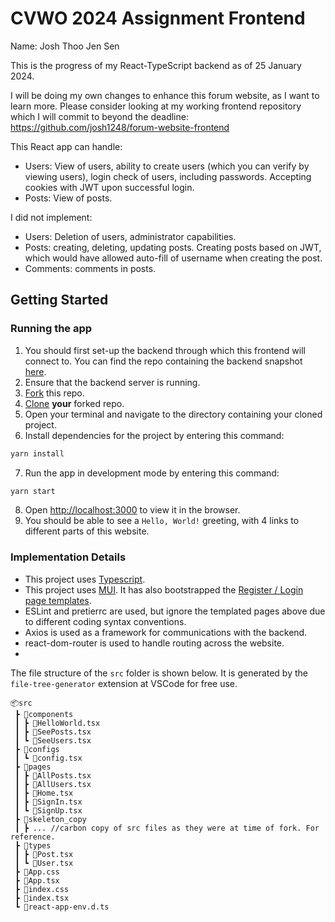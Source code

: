 # CVWO 2024 Assignment Frontend

Name: Josh Thoo Jen Sen

This is the progress of my React-TypeScript backend as of 25 January 2024.

I will be doing my own changes to enhance this forum website, as I want to learn more. Please consider looking at my working frontend repository which I will commit to beyond the deadline: https://github.com/josh1248/forum-website-frontend

This React app can handle:
- Users: View of users, ability to create users (which you can verify by viewing users), login check of users, including passwords. Accepting cookies with JWT upon successful login.
- Posts: View of posts.

I did not implement:
- Users: Deletion of users, administrator capabilities.
- Posts: creating, deleting, updating posts. Creating posts based on JWT, which would have allowed auto-fill of username when creating the post.
- Comments: comments in posts.

## Getting Started

### Running the app

1. You should first set-up the backend through which this frontend will connect to. You can find the repo containing the backend snapshot [here](https://github.com/josh1248/cvwo-assignment-24-backend).
2. Ensure that the backend server is running.
3. [Fork](https://docs.github.com/en/get-started/quickstart/fork-a-repo#forking-a-repository) this repo.
4. [Clone](https://docs.github.com/en/get-started/quickstart/fork-a-repo#cloning-your-forked-repository) **your** forked repo.
5. Open your terminal and navigate to the directory containing your cloned project.
6. Install dependencies for the project by entering this command:

```bash
yarn install
```

7. Run the app in development mode by entering this command:

```bash
yarn start
```

8. Open [http://localhost:3000](http://localhost:3000) to view it in the browser.
9. You should be able to see a `Hello, World!` greeting, with 4 links to different parts of this website.


### Implementation Details

-   This project uses [Typescript](https://www.typescriptlang.org/).
-   This project uses [MUI](https://mui.com/). It has also bootstrapped the [Register / Login page templates](https://mui.com/material-ui/getting-started/templates/).
-   ESLint and pretierrc are used, but ignore the templated pages above due to different coding syntax conventions.
-   Axios is used as a framework for communications with the backend.
-   react-dom-router is used to handle routing across the website.
-   

The file structure of the `src` folder is shown below. It is generated by the `file-tree-generator` extension at VSCode for free use.

```
📦src
 ┣ 📂components
 ┃ ┣ 📜HelloWorld.tsx
 ┃ ┣ 📜SeePosts.tsx
 ┃ ┗ 📜SeeUsers.tsx
 ┣ 📂configs
 ┃ ┗ 📜config.tsx
 ┣ 📂pages
 ┃ ┣ 📜AllPosts.tsx
 ┃ ┣ 📜AllUsers.tsx
 ┃ ┣ 📜Home.tsx
 ┃ ┣ 📜SignIn.tsx
 ┃ ┗ 📜SignUp.tsx
 ┣ 📂skeleton_copy
 ┃ ┣ ... //carbon copy of src files as they were at time of fork. For reference.
 ┣ 📂types
 ┃ ┣ 📜Post.tsx
 ┃ ┗ 📜User.tsx
 ┣ 📜App.css
 ┣ 📜App.tsx
 ┣ 📜index.css
 ┣ 📜index.tsx
 ┗ 📜react-app-env.d.ts
```